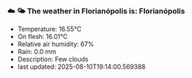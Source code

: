 ### ☁️ 🌤️  The weather in Florianópolis is: Florianópolis

- Temperature: 16.55°C
- On flesh: 16.01°C
- Relative air humidity: 67%
- Rain: 0.0 mm
- Description: Few clouds
- last updated: 2025-08-10T19:14:00.569388
